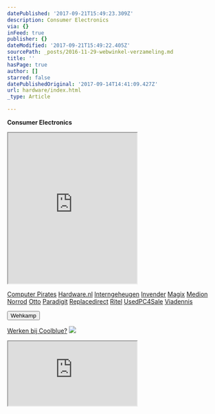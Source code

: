 ```yaml
---
datePublished: '2017-09-21T15:49:23.309Z'
description: Consumer Electronics
via: {}
inFeed: true
publisher: {}
dateModified: '2017-09-21T15:49:22.405Z'
sourcePath: _posts/2016-11-29-webwinkel-verzameling.md
title: ''
hasPage: true
author: []
starred: false
datePublishedOriginal: '2017-09-14T14:41:09.427Z'
url: hardware/index.html
_type: Article

---
```

**Consumer Electronics**

<iframe src="https://the-grid.github.io/ed-userhtml/?g=eJy1V11vmzAUfc-vYEjNW8JX0nw0TtV1nVap6_bQh_UpMnADVoxBxhmppv33XQzpaNe0qQZRhLHB955z7HsvXnz49O3y7v77lRGrhC97i30DNMTGqttcPXBY9kL20_jVM_CX0N2gYKGK58bEtrPdmR6NgUWxmhvuuBzCgd5vtFFPXvhp-LDs9RbUiCWsiRkrlc0tqyiK4UUAecgkBGoouGkoKiNQxFz5nIqNuVywJDJyGTyZ46cJleX71nVCI8gtEforVt2qGCLJQqtgYgNcUJpYFF0Mah-ZiEyDcvTw5e7rjaG2KpWMomMNlZgVM0cTqzlhx8Cen8oQ5Nw-Q1AWXRoH6HDmU58OgzTphszeQZdEVDBUkoaAl2ADcihAWecBccanI7tPk-wsIVNn7E5nukOJ43mTU0d3JNHNlnTGHnaZhDzvfCXRNEhBFZTgFAqgFJnZo5Xjriq-q5rwifu5o337iKBrrj5QNWAaWSdM9vZb43GIRhArDp0lkr39I2m4TRruETRyhJUhIAEyk2kkaZJQxMjLbGIFnAWb6nqeEaevyFbyfk5GnmP31-Tux00fB0hp58S7wE2J_4qjnt8XNAHyMeWDWwgL8DtSCO2js_9f6PGrCx1g5G3zPE6zOjiZCGE3pHm2K8PU9bzZpBGot0UxCPJXwtWQwIkp0nXKeVqg58umg6XRhjQNzB2HQQACMzfPUiY0vDqN1yJlcVZqNPZGzxQKw3cp9NRJSxo1jbao0rEVznVHtldXOMd9qbo1hNoeJ1QIQrA8BKrDsJUo-2uyhTJ4ONIOiDQeO-M3NcIq_R6RrnYZaAFa0Qcqax0nIdyjWJ4jiGEbgdA5uv5McGe22wiu6ycvNoOs95YulQ9QTS-tSPQMfMdSPaSyrAoIrsx_GROR1mk09SbHfU_9I8z93mIratT4OlQhk-thLPZFnCb4bO7gZO75uWcFEj-Q2E_Qo7bjcHw0Gb1QkmszebqVARxtx9DAiTlxp2Z9UiPmzDaNCjYxbdN6zJRWdVjDA6A-D_4BRvjHNA" height="350" style=""></iframe>

[Computer Pirates][0]
[Hardware.nl][1]
[Interngeheugen][2]
[Invender][3]
[Magix][4]
[Medion][5]
[Norrod][6]
[Otto][7]
[Paradigit][8]
[Replacedirect][9]
[Ritel][10]
[UsedPC4Sale][11]
[Viadennis][12]

<button data-role="cta" style="">Wehkamp</button>

[Werken bij Coolblue?][13]
![](https://the-grid-user-content.s3-us-west-2.amazonaws.com/d4d8e480-281e-41f8-a31e-4427722137e0.png)

<iframe src="https://the-grid.github.io/ed-userhtml/?g=eJyNUD1vwjAU3P0rHt7b5wDiIzhe2s50YOno2A626jSR41IQ4r_XmLAw8ZaT7vROd8cn79u33dfnB9jYekH4HYzUCXDEIZ68EUS7A5wJpGvl8eXP6WhLmC4Y64-bTFvj9jaWUGTqypBLchnfed3pkyCES7DBNBW1MfYlYh-aV_uDyjv1jUq2SSuLZOFn9TBDFYyM7mAyy4rCJ2k5p4K7dg9DUI82Q_cblHnaB3KNii6nKzrmr-iaUai7oE2oKKMoOMprbrwVSLPklf4BTRZfcA" height="150" style=""></iframe>



[0]: http://www.computerpirates.com/
[1]: http://www.hardware.nl/
[2]: http://www.interngeheugen.com/tt/?tt=2902_12_133761_Interngeheugen&r=%2F
[3]: http://www.invender.nl/ttiv/index.php?tt=352_12_133761_Invender&r=%2F
[4]: http://www.magix.com/ap/tradetracker/?tt=2074_12_133761_Magix&r=%2F
[5]: http://tc.tradetracker.net/?c=3452&m=12&a=133761
[6]: http://www.norrod.nl/tt/index.aspx?tt=23396_12_133761_Norrod&r=%2F
[7]: http://www.otto.nl/
[8]: http://www.paradigit.nl/tt/index.aspx?tt=5043_12_133761_Paradigit&r=%2F
[9]: http://www.replacedirect.nl/
[10]: http://www.ritel.nl/telecom/?tt=668_12_133761_Ritel&r=%2F
[11]: http://tc.tradetracker.net/?c=20400&m=12&a=133761&r=UsedPC4sale&u=%2F
[12]: http://www.viadennis.nl/computer/?tt=15804_12_133761_Viadennis&r=%2F
[13]: http://prf.hn/click/camref:1100l3bs3/creativeref:1011l11074